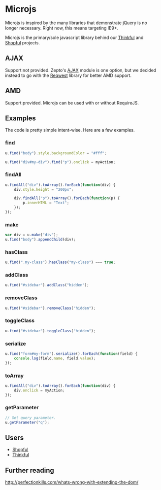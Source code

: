 # Microjs

Microjs is inspired by the many libraries that demonstrate jQuery is no longer
necessary. Right now, this means targeting IE9+.

Microjs is the primary/sole javascript library behind our
[Thinkful](https://thinkful.me) and [Shopful](https://shopful.me) projects.

## AJAX

Support not provided. Zepto's [AJAX](http://zeptojs.com/#$.ajax) module is one
option, but we decided instead to go with the [Reqwest](https://github.com/ded/reqwest)
library for better AMD support.

## AMD

Support provided. Microjs can be used with or without RequireJS.

## Examples

The code is pretty simple intent-wise. Here are a few examples.

### find

```javascript
u.find("body").style.backgroundColor = "#fff";

u.find("div#my-div").find("p").onclick = myAction;
```

### findAll

```javascript
u.findAll("div").toArray().forEach(function(div) {
    div.style.height = "200px";

    div.findAll("p").toArray().forEach(function(p) {
        p.innerHTML = "Text";
    });
});
```

### make

```javascript
var div = u.make("div");
u.find("body").appendChild(div);
```

### hasClass

```javascript
u.find(".my-class").hasClass("my-class") === true;
```

### addClass

```javascript
u.find("#sidebar").addClass("hidden");
```

### removeClass

```javascript
u.find("#sidebar").removeClass("hidden");
```

### toggleClass

```javascript
u.find("#sidebar").toggleClass("hidden");
```

### serialize

```javascript
u.find("form#my-form").serialize().forEach(function(field) {
    console.log(field.name, field.value);
});
```

### toArray

```javascript
u.findAll("div").toArray().forEach(function(div) {
    div.onclick = myAction;
});
```

### getParameter

```javascript
// Get query parameter.
u.getParameter("q");
```

## Users

- [Shopful](https://shopful.me)
- [Thinkful](https://thinkful.me)

## Further reading

http://perfectionkills.com/whats-wrong-with-extending-the-dom/
